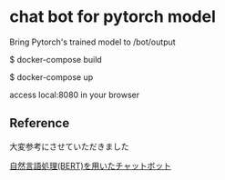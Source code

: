 # chat bot for pytorch model

Bring Pytorch's trained model to /bot/output

$ docker-compose build

$ docker-compose up

access local:8080 in your browser

## Reference
大変参考にさせていただきました

[自然言語処理(BERT)を用いたチャットボット](https://qiita.com/sugiyama404/items/7691d7ff6a5b8c24eddf)